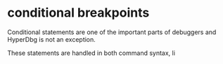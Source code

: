 # conditional breakpoints

Conditional statements are one of the important parts of debuggers and HyperDbg is not an exception.

These statements are handled in both command syntax, li
